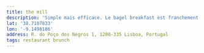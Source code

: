 ```yaml
---
title: the mill
description: 'Simple mais efficace. Le bagel breakfast est franchement bon ! À refaire.'
lat: '38.7107833'
lon: '-9.1498186'
address: R. do Poço dos Negros 1, 1200-335 Lisboa, Portugal
tags: restaurant brunch
---
```

